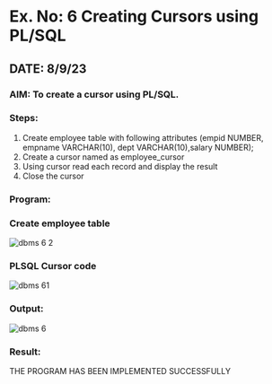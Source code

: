 # Ex. No: 6 Creating Cursors using PL/SQL
## DATE: 8/9/23
### AIM: To create a cursor using PL/SQL.

### Steps:
1. Create employee table with following attributes (empid NUMBER, empname VARCHAR(10), dept VARCHAR(10),salary NUMBER);
2. Create a cursor named as employee_cursor
3. Using cursor read each record and display the result
4. Close the cursor

### Program:

### Create employee table
![dbms 6 2](https://github.com/ganeshshanmugavel27/Ex-no-6-Creating-Cursors-using-PL-SQL/assets/122046208/3cc48c72-1ca1-4667-8c66-717e4e1f2736)


### PLSQL Cursor code
![dbms 61](https://github.com/ganeshshanmugavel27/Ex-no-6-Creating-Cursors-using-PL-SQL/assets/122046208/284c71dd-fb89-4b29-a95e-6b6c22901172)


### Output:
![dbms 6](https://github.com/ganeshshanmugavel27/Ex-no-6-Creating-Cursors-using-PL-SQL/assets/122046208/9bf7158d-85a0-4ff6-998a-403e1d89d0b3)



### Result:
THE PROGRAM HAS BEEN IMPLEMENTED SUCCESSFULLY
